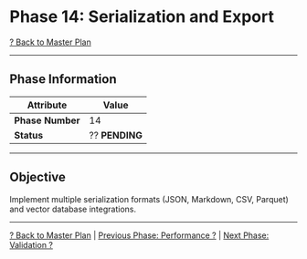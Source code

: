 # Phase 14: Serialization and Export

[? Back to Master Plan](../../MasterPlan.md)

---

## Phase Information

| Attribute | Value |
|-----------|-------|
| **Phase Number** | 14 |
| **Status** | ?? **PENDING** |

---

## Objective

Implement multiple serialization formats (JSON, Markdown, CSV, Parquet) and vector database integrations.

---

[? Back to Master Plan](../../MasterPlan.md) | [Previous Phase: Performance ?](Phase-13.md) | [Next Phase: Validation ?](Phase-15.md)
